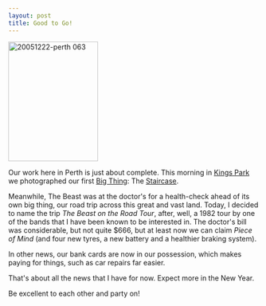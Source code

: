 ```yaml
---
layout: post
title: Good to Go!
---
```




<div class="pajBlogImgCentre">
<a href="http://www.flickr.com/photos/johnsyweb/78845374/" title="Photo Sharing"><img src="http://static.flickr.com/39/78845374_20b13c1e66_m.jpg" width="180" height="240" alt="20051222-perth 063" /></a>
</div>

Our work here in Perth is just about complete. This morning in
<a href="http://www.bgpa.wa.gov.au/">Kings Park</a> we photographed our
first
<a href="http://www.bigthings.com.au/">Big Thing</a>: The
<a href="http://www.bigthings.com.au/s.htm#stair">Staircase</a>.


Meanwhile, The Beast was at the doctor's for a health-check ahead of its own
big thing, our road trip across this great and vast land. Today, I decided
to name the trip _The Beast on the Road Tour_, after, well, a 1982
tour by one of the bands that I have been known to be interested in. The
doctor's bill was considerable, but not quite $666, but at least now we can
claim _Piece of Mind_ (and four new tyres, a new battery and a
healthier braking system).


In other news, our bank cards are now in our possession, which makes paying
for things, such as car repairs far easier.


That's about all the news that I have for now. Expect more in the New Year.


Be excellent to each other and party on!



